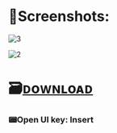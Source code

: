 # 📸Screenshots:

![3](https://telegra.ph/file/6033ade2c2d7a46218c66.png)

![2](https://telegra.ph/file/93f70890fa1f662cc94a3.png)

# 🗃️[ᴅoᴡɴʟoᴀᴅ](https://tinyurl.com/mrxu7hyv)


### 📟Open UI key: Insert
